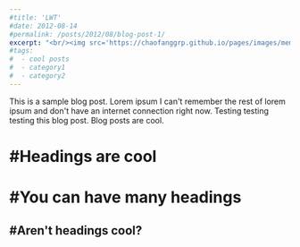 ```yaml
---
#title: 'LWT'
#date: 2012-08-14
#permalink: /posts/2012/08/blog-post-1/
excerpt: "<br/><img src='https://chaofanggrp.github.io/pages/images/mem2.png'>"
#tags:
#  - cool posts
#  - category1
#  - category2
---
```


This is a sample blog post. Lorem ipsum I can't remember the rest of lorem ipsum and don't have an internet connection right now. Testing testing testing this blog post. Blog posts are cool.

#Headings are cool
======

#You can have many headings
======

#Aren't headings cool?
------
